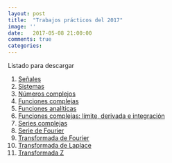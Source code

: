 ```yaml
---
layout: post
title:  "Trabajos prácticos del 2017"
image: ''
date:   2017-05-08 21:00:00
comments: true
categories: 
---
```


Listado para descargar

1. <a href="https://drive.google.com/open?id=0B8Whe9RgutGNNm8tVVdtZEZTVTQ" target="_blank">Señales</a>
2. <a href="https://drive.google.com/open?id=0B8Whe9RgutGNS29Ra1gzSXp6Z28" target="_blank">Sistemas</a>
3. <a href="https://drive.google.com/open?id=0B8Whe9RgutGNSWFlX3pLQnRFTVk" target="_blank">Números complejos</a>
4. <a href="https://drive.google.com/open?id=0B8Whe9RgutGNendSSTM5Q2psM1k" target="_blank">Funciones complejas</a>
5. <a href="https://drive.google.com/open?id=0B8Whe9RgutGNbmNlRXJxb1JlS2s" target="_blank">Funciones analíticas</a>
6. <a href="https://drive.google.com/open?id=0B8Whe9RgutGNU3ZwN1lUeFN1Nk0" target="_blank">Funciones complejas: límite, derivada e integración</a>
7. <a href="https://drive.google.com/open?id=0B8Whe9RgutGNVGYzLVVsVGo2Unc" target="_blank">Series complejas</a>
8. <a href="https://drive.google.com/open?id=0B8Whe9RgutGNdHdEMHo4LUt6MWM" target="_blank">Serie de Fourier</a>
9. <a href="https://drive.google.com/open?id=0B8Whe9RgutGNS0JuQkgtM3BkY0E" target="_blank">Transformada de Fourier</a>
10. <a href="https://drive.google.com/open?id=0B8Whe9RgutGNdmtRc0hnSUdLNGc" target="_blank">Transformada de Laplace</a>
11. <a href="https://drive.google.com/open?id=1AmCobLHeDwXt50X0je4efZaACnr9fjjj" target="_blank">Transformada Z</a>
